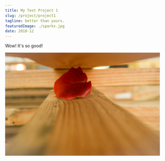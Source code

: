 ```yaml
---
title: My Test Project 1
slug: /project/project1
tagline: better than yours.
featuredImage: ./sparks.jpg
date: 2018-12
---
```


Wow! It's so good!

![](./sparks.jpg)
